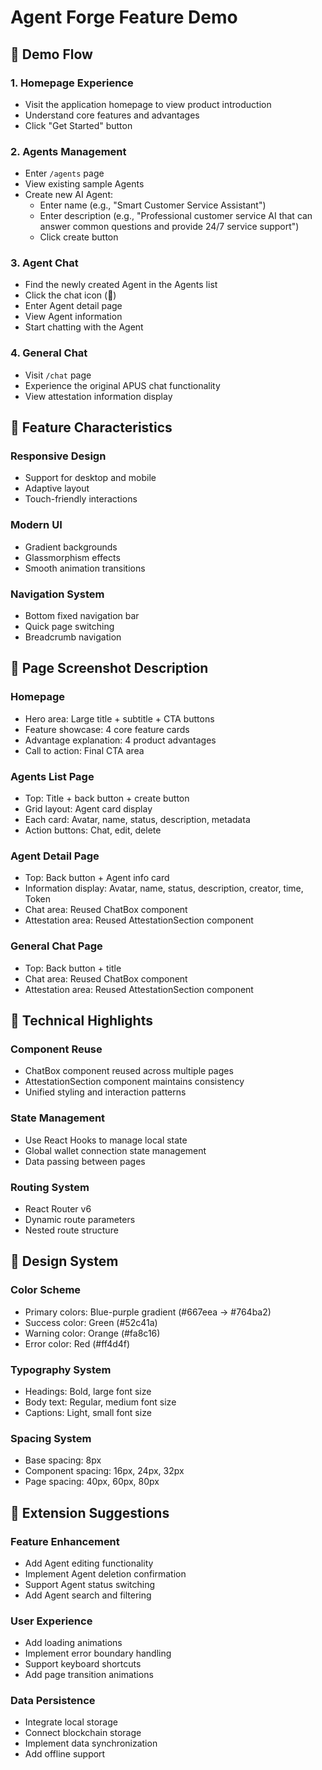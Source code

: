 # Agent Forge Feature Demo

## 🎯 Demo Flow

### 1. Homepage Experience
- Visit the application homepage to view product introduction
- Understand core features and advantages
- Click "Get Started" button

### 2. Agents Management
- Enter `/agents` page
- View existing sample Agents
- Create new AI Agent:
  - Enter name (e.g., "Smart Customer Service Assistant")
  - Enter description (e.g., "Professional customer service AI that can answer common questions and provide 24/7 service support")
  - Click create button

### 3. Agent Chat
- Find the newly created Agent in the Agents list
- Click the chat icon (💬)
- Enter Agent detail page
- View Agent information
- Start chatting with the Agent

### 4. General Chat
- Visit `/chat` page
- Experience the original APUS chat functionality
- View attestation information display

## 🔧 Feature Characteristics

### Responsive Design
- Support for desktop and mobile
- Adaptive layout
- Touch-friendly interactions

### Modern UI
- Gradient backgrounds
- Glassmorphism effects
- Smooth animation transitions

### Navigation System
- Bottom fixed navigation bar
- Quick page switching
- Breadcrumb navigation

## 📱 Page Screenshot Description

### Homepage
- Hero area: Large title + subtitle + CTA buttons
- Feature showcase: 4 core feature cards
- Advantage explanation: 4 product advantages
- Call to action: Final CTA area

### Agents List Page
- Top: Title + back button + create button
- Grid layout: Agent card display
- Each card: Avatar, name, status, description, metadata
- Action buttons: Chat, edit, delete

### Agent Detail Page
- Top: Back button + Agent info card
- Information display: Avatar, name, status, description, creator, time, Token
- Chat area: Reused ChatBox component
- Attestation area: Reused AttestationSection component

### General Chat Page
- Top: Back button + title
- Chat area: Reused ChatBox component
- Attestation area: Reused AttestationSection component

## 🚀 Technical Highlights

### Component Reuse
- ChatBox component reused across multiple pages
- AttestationSection component maintains consistency
- Unified styling and interaction patterns

### State Management
- Use React Hooks to manage local state
- Global wallet connection state management
- Data passing between pages

### Routing System
- React Router v6
- Dynamic route parameters
- Nested route structure

## 🎨 Design System

### Color Scheme
- Primary colors: Blue-purple gradient (#667eea → #764ba2)
- Success color: Green (#52c41a)
- Warning color: Orange (#fa8c16)
- Error color: Red (#ff4d4f)

### Typography System
- Headings: Bold, large font size
- Body text: Regular, medium font size
- Captions: Light, small font size

### Spacing System
- Base spacing: 8px
- Component spacing: 16px, 24px, 32px
- Page spacing: 40px, 60px, 80px

## 🔮 Extension Suggestions

### Feature Enhancement
- Add Agent editing functionality
- Implement Agent deletion confirmation
- Support Agent status switching
- Add Agent search and filtering

### User Experience
- Add loading animations
- Implement error boundary handling
- Support keyboard shortcuts
- Add page transition animations

### Data Persistence
- Integrate local storage
- Connect blockchain storage
- Implement data synchronization
- Add offline support 